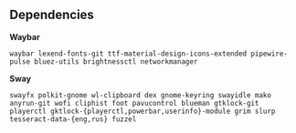 ## Dependencies

**Waybar**

`waybar lexend-fonts-git ttf-material-design-icons-extended pipewire-pulse bluez-utils brightnessctl networkmanager`

**Sway**

`swayfx polkit-gnome wl-clipboard dex gnome-keyring swayidle mako anyrun-git wofi cliphist foot pavucontrol blueman gtklock-git playerctl gktlock-{playerctl,powerbar,userinfo}-module grim slurp tesseract-data-{eng,rus} fuzzel`
